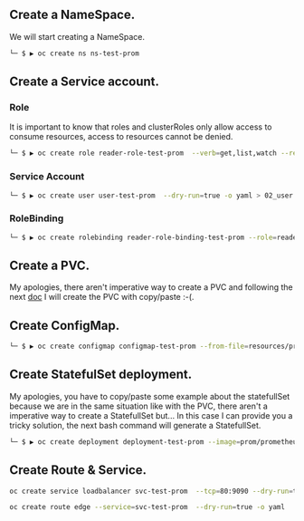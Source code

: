 




## Create a NameSpace.
We will start creating a NameSpace.

```bash
└─ $ ▶ oc create ns ns-test-prom
```
## Create a Service account.
### Role
It is important to know that roles and clusterRoles only allow access to consume resources, access to resources cannot be denied.

```bash
└─ $ ▶ oc create role reader-role-test-prom  --verb=get,list,watch --resource=pods,services,endpoints  -o yaml > 01_role.yml
```

### Service Account
```bash
└─ $ ▶ oc create user user-test-prom  --dry-run=true -o yaml > 02_user.yml
```

### RoleBinding
```bash
└─ $ ▶ oc create rolebinding reader-role-binding-test-prom --role=reader-role-test-prom --user=user-test-prom -o yaml --dry-run=true > 03_rolebinding.yml
```

## Create a PVC.
My apologies, there aren't imperative way to create a PVC and following the next [doc](https://docs.openshift.com/enterprise/3.1/install_config/persistent_storage/persistent_storage_nfs.html) I will create the PVC with copy/paste :-(.

## Create ConfigMap.
```bash
└─ $ ▶ oc create configmap configmap-test-prom --from-file=resources/prometheus.yml --dry-run=true -o yaml > 05_configMap.yml
```

## Create StatefulSet deployment.
My apologies, you have to copy/paste some example about the statefullSet because we are in the same situation like with the PVC, there aren't a imperative way to create a StatefullSet but... In this case I can provide you a tricky solution, the next bash command will generate a StatefullSet.
```bash
└─ $ ▶ oc create deployment deployment-test-prom --image=prom/prometheus:latest --dry-run=true -o yaml | sed s/Deployment/StatefullSet/g | sed s/replicas/"podManagementPolicy: Parallel\n  serviceAccountName: user-test-prom\n  serviceName: svc-test-prom\n  replcias"/g | sed s/"resources: {}"/"envFrom:\n         -configMapRef:\n             name:env-props-test-prom"/g
```

## Create Route & Service.


```bash
oc create service loadbalancer svc-test-prom  --tcp=80:9090 --dry-run=true -o yaml
```

```bash
oc create route edge --service=svc-test-prom  --dry-run=true -o yaml
```

